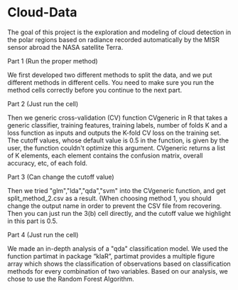 # Cloud-Data
The goal of this project is the exploration and modeling of cloud detection in the polar regions based on radiance recorded automatically by the MISR sensor abroad the NASA satellite Terra. 

Part 1 (Run the proper method)

We first developed two different methods to split the data, and we put different methods in
different cells. You need to make sure you run the method cells correctly before you continue to the next part. 

Part 2 (Just run the cell)

Then we generic cross-validation (CV) function CVgeneric in R that takes a generic classifier, training features, training labels, number of folds K and a loss function as inputs and outputs the K-fold CV loss on the training set.
The cutoff values, whose default value is 0.5 in the function, is given by the user, the function couldn't optimize this argument. CVgeneric returns a list of K elements, each element contains the confusion matrix, overall accuracy, etc,  of each fold. 

Part 3 (Can change the cutoff value)

Then we tried "glm","lda","qda","svm" into the CVgeneric function, and get split_method_2.csv as a result. (When choosing method 1, you should change the output name in order to prevent the CSV file from recovering. Then you can just run the 3(b) cell directly, and the cutoff value we highlight in this part is 0.5.

Part 4 (Just run the cell)

We made an in-depth analysis of a "qda" classification model. We used the function partimat in package “klaR”, partimat provides a multiple figure array which shows the classification of observations based on classification methods for every combination of two variables. Based on our analysis, we chose to use the Random Forest Algorithm.


